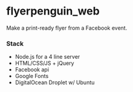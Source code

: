 flyerpenguin_web
================

Make a print-ready flyer from a Facebook event.

### Stack
 * Node.js for a 4 line server
 * HTML/CSS/JS + jQuery
 * Facebook api
 * Google Fonts
 * DigitalOcean Droplet w/ Ubuntu

